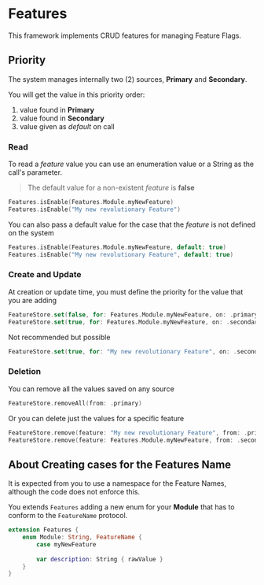 # Features


This framework implements CRUD features for managing Feature Flags.

## Priority

The system manages internally two (2) sources, **Primary** and **Secondary**. 

You will get the value in this priority order:

1. value found in **Primary**
2. value found in **Secondary**
3. value given as *default* on call

### Read

To read a *feature* value you can use an enumeration value or a String as the call's parameter. 

> The default value for a non-existent *feature* is **false**

```swift
Features.isEnable(Features.Module.myNewFeature)
Features.isEnable("My new revolutionary Feature")
```

You can also pass a default value for the case that the *feature* is not defined on the system

```swift
Features.isEnable(Features.Module.myNewFeature, default: true)
Features.isEnable("My new revolutionary Feature", default: true)
```

### Create and Update

At creation or update time, you must define the priority for the value that you are adding

```swift
FeatureStore.set(false, for: Features.Module.myNewFeature, on: .primary)
FeatureStore.set(true, for: Features.Module.myNewFeature, on: .secondary)
```

Not recommended but possible

```Swift
FeatureStore.set(true, for: "My new revolutionary Feature", on: .secondary)
```

### Deletion

You can remove all the values saved on any source

```swift
FeatureStore.removeAll(from: .primary)
```

Or you can delete just the values for a specific feature

```swift
FeatureStore.remove(feature: "My new revolutionary Feature", from: .primary)
FeatureStore.remove(feature: Features.Module.myNewFeature, from: .secondary)
```

## About Creating cases for the Features Name

It is expected from you to use a namespace for the Feature Names, although the code does not enforce this.

You extends `Features` adding a new enum for your **Module** that has to conform to the `FeatureName` protocol.

```swift
extension Features {
    enum Module: String, FeatureName {
        case myNewFeature
        
        var description: String { rawValue }        
    }
}
```
